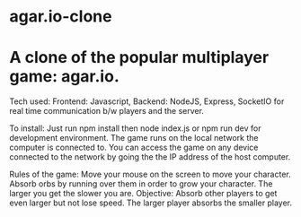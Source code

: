 # agar.io-clone

# A clone of the popular multiplayer game: agar.io.
Tech used: Frontend: Javascript, Backend: NodeJS, Express, SocketIO for real time communication b/w players and the server.

To install:
Just run npm install then node index.js or npm run dev for development environment.
The game runs on the local network the computer is connected to.
You can access the game on any device connected to the network by going the the IP address of the host computer.

Rules of the game:
Move your mouse on the screen to move your character.
Absorb orbs by running over them in order to grow your character.
The larger you get the slower you are.
Objective: Absorb other players to get even larger but not lose speed.
The larger player absorbs the smaller player.
